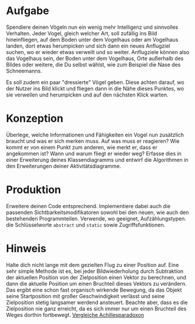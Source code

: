 # Aufgabe
Spendiere deinen Vögeln nun ein wenig mehr Intelligenz und sinnvolles Verhalten. Jeder Vogel, gleich welcher Art, soll zufällig ins Bild hineinfliegen, auf dem Boden unter dem Vogelhaus oder am Vogelhaus landen, dort etwas herumpicken und sich dann ein neues Anflugziel suchen, wo er wieder etwas verweilt und so weiter. Anflugziele können also das Vogelhaus sein, der Boden unter dem Vogelhaus, Orte außerhalb des Bildes oder weitere, die Du selbst wählst, wie zum Beispiel die Nase des Schneemanns.

Es soll zudem ein paar "dressierte" Vögel geben. Diese achten darauf, wo der Nutzer ins Bild klickt und fliegen dann in die Nähe dieses Punktes, wo sie verweilen und herumpicken und auf den nächsten Klick warten.

# Konzeption
Überlege, welche Informationen und Fähigkeiten ein Vogel nun zusätzlich braucht und was er sich merken muss. Auf was muss er reagieren? Wie kommt er von einem Punkt zum anderen, wie merkt er, dass er angekommen ist? Wann und warum fliegt er wieder weg? Erfasse dies in einer Erweiterung deines Klassendiagramms und entwirf die Algorithmen in den Erweiterungen deiner Aktivitätsdiagramme.

# Produktion
Erweitere deinen Code entsprechend. Implementiere dabei auch die passenden Sichtbarkeitsmodifikatoren sowohl bei den neuen, wie auch den bestehenden Programmteilen. Verwende, wo geeignet, Aufzählungstypen. die Schlüsselworte `abstract` und `static` sowie Zugriffsfunktionen.

# Hinweis
Halte dich nicht lange mit dem gezielten Flug zu einer Position auf. Eine sehr simple Methode ist es, bei jeder Bildwiederholung durch Subtraktion der aktuellen Position von der Zielposition einen Vektor zu berechnen, und dann die aktuelle Position um einen Bruchteil dieses Vektors zu verändern. Das ergibt eine schon fast organisch wirkende Bewegung, da das Objekt seine Startposition mit großer Geschwindigkeit verlässt und seine Zielposition stetig langsamer werdend ansteuert. Beachte aber, dass es die Zielposition nie ganz erreicht, da es sich immer nur um einen Bruchteil des Weges dorthin fortbewegt. [Vergleiche Achillesparadoxon](https://de.wikipedia.org/wiki/Achilles_und_die_Schildkr%C3%B6te)